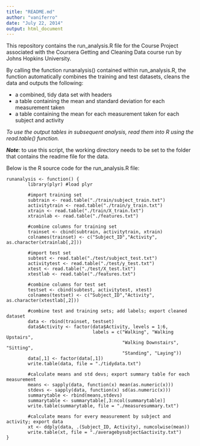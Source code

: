 ```yaml
---
title: "README.md"
author: "vaniferro"
date: "July 22, 2014"
output: html_document
---
```


This repository contains the run_analysis.R file for the Course Project associated with the Coursera Getting and Cleaning Data course run by Johns Hopkins University.

By calling the function runanalysis() contained within run_analysis.R, the function automatically combines the training and test datasets, cleans the data and outputs the following:
- a combined, tidy data set with headers
- a table containing the mean and standard deviation for each measurement taken
- a table containing the mean for each measurement taken for each subject and activity

*To use the output tables in subsequent analysis, read them into R using the read.table() function.*

***Note***: to use this script, the working directory needs to be set to the folder that contains the readme file for the data.

Below is the R source code for the run_analysis.R file:

```
runanalysis <- function() {
        library(plyr) #load plyr
        
        #import training set
        subtrain <- read.table("./train/subject_train.txt")
        activitytrain <- read.table("./train/y_train.txt")
        xtrain <- read.table("./train/X_train.txt")
        xtrainlab <- read.table("./features.txt")
        
        #combine columns for training set
        trainset <- cbind(subtrain, activitytrain, xtrain)
        colnames(trainset) <- c("Subject_ID","Activity", as.character(xtrainlab[,2]))
        
        #import test set
        subtest <- read.table("./test/subject_test.txt")
        activitytest <- read.table("./test/y_test.txt")
        xtest <- read.table("./test/X_test.txt")
        xtestlab <- read.table("./features.txt")
        
        #combine columns for test set
        testset <- cbind(subtest, activitytest, xtest)
        colnames(testset) <- c("Subject_ID","Activity", as.character(xtestlab[,2]))
        
        #combine test and training sets; add labels; export cleaned dataset
        data <- rbind(trainset, testset)
        data$Activity <- factor(data$Activity, levels = 1:6, 
                                labels = c("Walking", "Walking Upstairs",
                                           "Walking Downstairs", "Sitting",
                                           "Standing", "Laying"))
        data[,1] <- factor(data[,1])
        write.table(data, file = "./tidydata.txt")
        
        #calculate means and std devs; export summary table for each measurement
        means <- sapply(data, function(x) mean(as.numeric(x)))
        stdevs <- sapply(data, function(x) sd(as.numeric(x)))
        summarytable <- rbind(means,stdevs)
        summarytable <- summarytable[,3:ncol(summarytable)]
        write.table(summarytable, file = "./measuresummary.txt")
        
        #calculate means for every measurement by subject and activity; export data
        xt <- ddply(data, .(Subject_ID, Activity), numcolwise(mean))
        write.table(xt, file = "./averagebysubject&activity.txt")       
}
```

